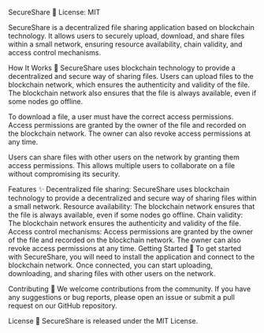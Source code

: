 SecureShare 🚀
License: MIT

SecureShare is a decentralized file sharing application based on blockchain technology. It allows users to securely upload, download, and share files within a small network, ensuring resource availability, chain validity, and access control mechanisms.

How It Works 🔧
SecureShare uses blockchain technology to provide a decentralized and secure way of sharing files. Users can upload files to the blockchain network, which ensures the authenticity and validity of the file. The blockchain network also ensures that the file is always available, even if some nodes go offline.

To download a file, a user must have the correct access permissions. Access permissions are granted by the owner of the file and recorded on the blockchain network. The owner can also revoke access permissions at any time.

Users can share files with other users on the network by granting them access permissions. This allows multiple users to collaborate on a file without compromising its security.

Features ✨
Decentralized file sharing: SecureShare uses blockchain technology to provide a decentralized and secure way of sharing files within a small network.
Resource availability: The blockchain network ensures that the file is always available, even if some nodes go offline.
Chain validity: The blockchain network ensures the authenticity and validity of the file.
Access control mechanisms: Access permissions are granted by the owner of the file and recorded on the blockchain network. The owner can also revoke access permissions at any time.
Getting Started 🚀
To get started with SecureShare, you will need to install the application and connect to the blockchain network. Once connected, you can start uploading, downloading, and sharing files with other users on the network.

Contributing 🤝
We welcome contributions from the community. If you have any suggestions or bug reports, please open an issue or submit a pull request on our GitHub repository.

License 📝
SecureShare is released under the MIT License.

